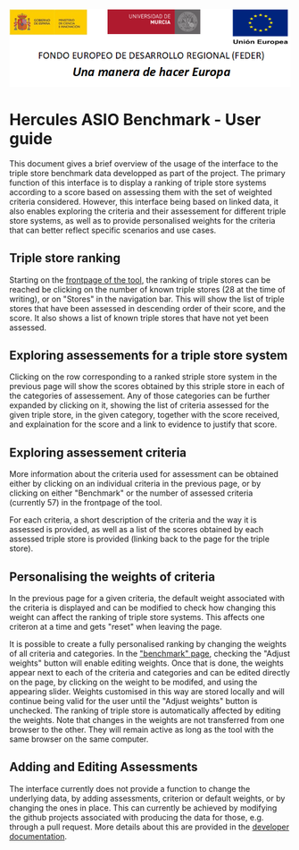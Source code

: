 ![](.//media/CabeceraDocumentosMD.png)

# Hercules ASIO Benchmark - User guide

This document gives a brief overview of the usage of the interface to the triple store benchmark data developped as part of the project. The primary function of this interface is to display a ranking of triple store systems according to a score based on assessing them with the set of weighted criteria considered. However, this interface being based on linked data, it also enables exploring the criteria and their assessement for different triple store systems, as well as to provide personalised weights for the criteria that can better reflect specific scenarios and use cases.

## Triple store ranking

Starting on the [frontpage of the tool](http://herc-as-front-desa.atica.um.es/benchmark), the ranking of triple stores can be reached be clicking on the number of known triple stores (28 at the time of writing), or on "Stores" in the navigation bar. This will show the list of triple stores that have been assessed in descending order of their score, and the score. It also shows a list of known triple stores that have not yet been assessed.

## Exploring assessements for a triple store system

Clicking on the row corresponding to a ranked striple store system in the previous page will show the scores obtained by this striple store in each of the categories of assessement. Any of those categories can be further expanded by clicking on it, showing the list of criteria assessed for the given triple store, in the given category, together with the score received, and explaination for the score and a link to evidence to justify that score.

## Exploring assessement criteria

More information about the criteria used for assessment can be obtained either by clicking on an individual criteria in the previous page, or by clicking on either "Benchmark" or the number of assessed criteria (currently 57) in the frontpage of the tool.

For each criteria, a short description of the criteria and the way it is assessed is provided, as well as a list of the scores obtained by each assessed triple store is provided (linking back to the page for the triple store).

## Personalising the weights of criteria

In the previous page for a given criteria, the default weight associated with the criteria is displayed and can be modified to check how changing this weight can affect the ranking of triple store systems. This affects one criteron at a time and gets "reset" when leaving the page.

It is possible to create a fully personalised ranking by changing the weights of all criteria and categories. In the ["benchmark" page](http://herc-as-front-desa.atica.um.es/benchmark/criterion), checking the "Adjust weights" button will enable editing weights. Once that is done, the weights appear next to each of the criteria and categories and can be edited directly on the page, by clicking on the weight to be modifed, and using the appearing slider. Weights customised in this way are stored locally and will continue being valid for the user until the "Adjust weights" button is unchecked. The ranking of triple store is automatically affected by editing the weights. Note that changes in the weights are not transferred from one browser to the other. They will remain active as long as the tool with the same browser on the same computer.

## Adding and Editing Assessments

The interface currently does not provide a function to change the underlying data, by adding assessments, criterion or default weights, or by changing the ones in place. This can currently be achieved by modifying the github projects associated with producing the data for those, e.g. through a pull request. More details about this are provided in the [developer documentation](https://github.com/HerculesCRUE/GnossDeustoBackend/blob/master/Benchmark/Docs/Developer%20Documentation.md).

